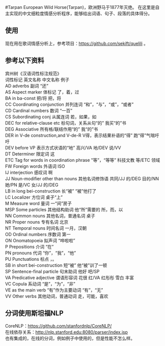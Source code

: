 #Tarpan
European Wild Horse(Tarpan)，欧洲野马于1877年灭绝。 在这里是自主实现的中文细粒度情感分析程序，能够给出词语、句子、段落的具体得分。<br />

## 使用
现在用在歌词情感分析上，参考项目：https://github.com/sekift/quelili 。<br />
 
## 参考以下资料
宾州树《汉语词性标注规范》<br />
词性标记	英文名称	中文名称	例子<br />
AD	adverbs	副词	“还”<br />
AS	Aspect marker	体标记	了，着，过<br />
BA	in ba-const	把/将	把，将<br />
CC	Coordinating conjunction	并列连词	“和”，“与”，“或”，“或者”<br />
CD	Cardinal numbers	数词	“一百”<br />
CS	Subordinating conj	从属连词	若，如果，如<br />
DEC	for relative-clause etc	标句词，关系从句“的”	我买“的”书<br />
DEG	Associative	所有格/联结作用“的”	我“的”书<br />
DER	in V-de construction,and V-de-R	V得，表示结果补语的“得”	跑“得”气喘吁吁<br />
DEV	before VP	表示方式状语的“地”	高兴/VA 地/DEV 说/VV<br />
DT	Determiner	限定词	这<br />
ETC	Tag for words in coordination phrase	"等”，“等等”	科技文教 等/ETC 领域<br />
FW	Foreign words	外语词	ISO<br />
IJ	interjection	感叹词	啊<br />
JJ	Noun-modifier other than nouns	其他名词修饰语	共同/JJ 的/DEG 目的/NN 她/PN 是/VC 女/JJ 的/DEG<br />
LB	in long bei-construction	长“被”	“被”他打了<br />
LC	Localizer	方位词	桌子“上”<br />
M	Measure word	量词	一“间”房子<br />
MSP	Some particles	其他结构助词	他“所”需要的 所，而，以<br />
NN	Common nouns	其他名词，普通名词	桌子<br />
NR	Proper nouns	专有名词	北京<br />
NT	Temporal nouns	时间名词	一月，汉朝<br />
OD	Ordinal numbers	序数词	第一<br />
ON	Onomatopoeia	拟声词	“哗啦啦”<br />
P	Prepositions	介词	“在”<br />
PN	pronouns	代词	“你”，“我”，“他”<br />
PU	Punctuations	标点	，。<br />
SB	in short bei-construction	短“被”	他“被”训了一顿<br />
SP	Sentence-final particle	句末助词	他好 吧/SP<br />
VA	Predicative adjective	谓语形容词	花很 红/VA 红彤彤 雪白 丰富<br />
VC	Copula	系动词	“是”，“为”，“非”<br />
VE	as the main verb	“有”作为主要动词	“有”，“无”<br />
VV	Other verbs	其他动词，普通动词	走，可能，喜欢<br />

## 分词使用斯坦福NLP
CoreNLP：https://github.com/stanfordnlp/CoreNLP/<br />
在线依存关系：http://nlp.stanford.edu:8080/parser/index.jsp<br />
也有集成的，在线的分词，例如例子中使用的，但是性能不怎么样。<br />
